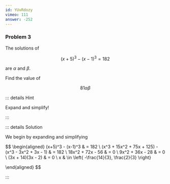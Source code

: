 ```yaml
---
id: YUvRdozy
vimeo: 111
answer: -252
---
```


### Problem 3

The solutions of

$$
(x+5)^3 - (x-1)^3 = 182
$$

are $\alpha$ and $\beta$.

Find the value of

$$
81 \alpha \beta
$$

<AnswerInput :answer="$frontmatter.answer" />

::: details Hint

Expand and simplify!

:::

::: details Solution

We begin by expanding and simplifying

$$
\begin{aligned}
(x+5)^3 - (x-1)^3 & = 182 \\
(x^3 + 15x^2 + 75x + 125) - (x^3 - 3x^2 + 3x - 1) & = 182 \\
18x^2 + 72x - 56 & = 0 \\
9x^2 + 36x - 28 & = 0 \\
(3x + 14)(3x - 2) & = 0 \\
x & \in \left\{ -\frac{14}{3}, \frac{2}{3} \right\}

\end{aligned}
$$

:::
